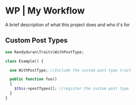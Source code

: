 # WP | My Workflow

A brief description of what this project does and who it's for

## Custom Post Types

```php
use Randyduran\Traits\WithPostType;

class Example() {

  use WithPostType; //Include the custom post type trait

  public function foo()
  {
    $this->postTypes[]; //register the custom post type
  }
}

